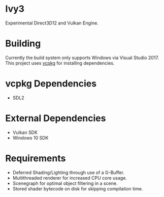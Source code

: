 # Ivy3
Experimental Direct3D12 and Vulkan Engine.

# Building
Currently the build system only supports Windows via Visual Studio 2017. This project uses [vcpkg](https://github.com/Microsoft/vcpkg) for installing dependencies.

# vcpkg Dependencies
* SDL2

# External Dependencies
* Vulkan SDK
* Windows 10 SDK

# Requirements
* Deferred Shading/Lighting through use of a G-Buffer. 
* Multithreaded renderer for increased CPU core usage.
* Scenegraph for optimal object filtering in a scene.
* Stored shader bytecode on disk for skipping compilation time.